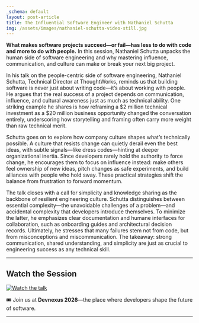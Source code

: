 ```yaml
---
_schema: default
layout: post-article
title: The Influential Software Engineer with Nathaniel Schutta
img: /assets/images/nathaniel-schutta-video-still.jpg
---
```

**What makes software projects succeed—or fail—has less to do with code and more to do with people.** In this session, Nathaniel Schutta unpacks the human side of software engineering and why mastering influence, communication, and culture can make or break your next big project.

In his talk on the people-centric side of software engineering, Nathaniel Schutta, Technical Director at ThoughtWorks, reminds us that building software is never just about writing code—it’s about working with people. He argues that the real success of a project depends on communication, influence, and cultural awareness just as much as technical ability. One striking example he shares is how reframing a $2 million technical investment as a $20 million business opportunity changed the conversation entirely, underscoring how storytelling and framing often carry more weight than raw technical merit.

Schutta goes on to explore how company culture shapes what’s technically possible. A culture that resists change can quietly derail even the best ideas, with subtle signals—like dress codes—hinting at deeper organizational inertia. Since developers rarely hold the authority to force change, he encourages them to focus on influence instead: make others feel ownership of new ideas, pitch changes as safe experiments, and build alliances with people who hold sway. These practical strategies shift the balance from frustration to forward momentum.

The talk closes with a call for simplicity and knowledge sharing as the backbone of resilient engineering culture. Schutta distinguishes between essential complexity—the unavoidable challenges of a problem—and accidental complexity that developers introduce themselves. To minimize the latter, he emphasizes clear documentation and humane interfaces for collaboration, such as onboarding guides and architectural decision records. Ultimately, he stresses that many failures stem not from code, but from misconceptions and miscommunication. The takeaway: strong communication, shared understanding, and simplicity are just as crucial to engineering success as any technical skill.

---

## Watch the Session

[![Watch the talk](https://img.youtube.com/vi/AWcXkrH-cFc/0.jpg)](https://www.youtube.com/watch?v=AWcXkrH-cFc)

🎟️ Join us at **Devnexus 2026**—the place where developers shape the future of software.

---